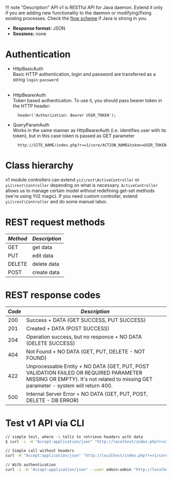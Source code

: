 !!! note "Description"
    API v1 is RESTful API for Java daemon. Extend it only if you are adding new functionality to the daemon or modifying/fixing existing processes. Check the [flow scheme](../assets/rest_flow_2017-02-06.jpg) if Java is strong in you.

* **Response format:** JSON
* **Sessions:** none

# Authentication

* HttpBasicAuth<br>
  Basic HTTP authentication, login and password are transferred as a string `login:password`<br><br>
* HttpBearerAuth<br>
  Token based authentication. To use it, you should pass bearer token in the HTTP header:

        header('Authorization: Bearer USER_TOKEN');

* QueryParamAuth<br>
  Works in the same manner as HttpBearerAuth (i.e. identifies user with its token), but in this case token is passed as GET parameter
     
        http://SITE_NAME/index.php?r=v1/core/ACTION_NAME&token=USER_TOKEN

# Class hierarchy

v1 module controllers can extend `yii\rest\ActiveController` or `yii\rest\Controller` depending on what is necessary. `ActiveController` allows us to manage certain model without redefining get-set methods (we're using Yii2 magic). If you need custom controller, extend `yii\rest\Controller` and do some manual labor.

# REST request methods

_Method_ | _Description_
------------ | -------------
GET | get data
PUT | edit data
DELETE | delete data
POST | create data

# REST response codes

_Code_ | _Description_
------------ | -------------
200 | Success + DATA (GET SUCCESS, PUT SUCCESS)
201 | Created + DATA (POST SUCCESS)
204 | Operation success, but no responce + NO DATA (DELETE SUCCESS)
404 | Not Found + NO DATA (GET, PUT, DELETE - NOT FOUND)
422 | Unprocessable Entity + NO DATA (GET, PUT, POST VALIDATION FAILED OR REQUIRED PARAMETER MISSING OR EMPTY). It's not related to missing GET parameter - system will return 400.
500 | Internal Server Error + NO DATA (GET, PUT, POST, DELETE - DB ERROR)

# Test v1 API via CLI

```bash
// simple test, where -i tells to retrieve headers with data
$ curl -i -H "Accept:application/json" "http://localhost/index.php?r=v1/core/isalive"

// Simple call without headers
curl -H "Accept:application/json" "http://localhost/index.php?r=v1/core/isalive" 

// With authentication
curl -i -H "Accept:application/json" --user admin:admin "http://localhost/index.php?r=v1/core/isalive" 
```
